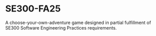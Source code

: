 # SE300-FA25
A choose-your-own-adventure game designed in partial fulfillment of SE300 Software Engineering Practices requirements.
